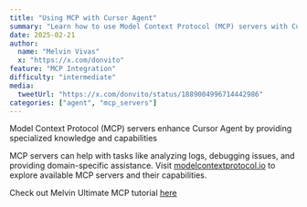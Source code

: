 ```yaml
---
title: "Using MCP with Cursor Agent"
summary: "Learn how to use Model Context Protocol (MCP) servers with Cursor Agent to enhance your development workflow"
date: 2025-02-21
author:
  name: "Melvin Vivas"
  x: "https://x.com/donvito"
feature: "MCP Integration"
difficulty: "intermediate"
media:
  tweetUrl: "https://x.com/donvito/status/1889004996714442986"
categories: ["agent", "mcp_servers"]
---
```


Model Context Protocol (MCP) servers enhance Cursor Agent by providing specialized knowledge and capabilities

MCP servers can help with tasks like analyzing logs, debugging issues, and providing domain-specific assistance. Visit [modelcontextprotocol.io](https://modelcontextprotocol.io/examples) to explore available MCP servers and their capabilities.

Check out Melvin Ultimate MCP tutorial [here](https://x.com/donvito/status/1892640143145644056)
